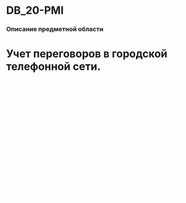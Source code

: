 # DB_20-PMI
<head>
<style>
    .orderlist {
        font-size: 18px;
        color: white; 
    }
    .unorderlist {
        font-size: 15px;
        color: white;
        list-style-type: none;
    }
</style>
</head>
<body>
<h3> Описание предметной области </h3>
<h1> Учет переговоров в городской телефонной сети. </h1>
<ol class="orderlist">
<li>Информация об абонентах:</li>
    <ul class="unorderlist">
        <li>ИНН</li> 
        <li>Адрес</li> 
        <li>ФИО</li>
        <li>Название организации (для юр. лиц)</li>
        <li>Лицевой счет (с поступлениями и списаниями средств)</li>
    </ul>
<li>Прайс:</li>
    <ul class="unorderlist"> 
        <li>Населенный пункт</li> 
        <li>Стоимость в дневное/ночное время</li> 
    </ul>
<li>Информация о звонках:</li> 
    <ul class="unorderlist">
        <li>Населенный пункт</li> 
        <li>Дата</li> 
        <li>Время суток</li> 
        <li>Длительность</li>
    </ul>
</ol>
</body>
